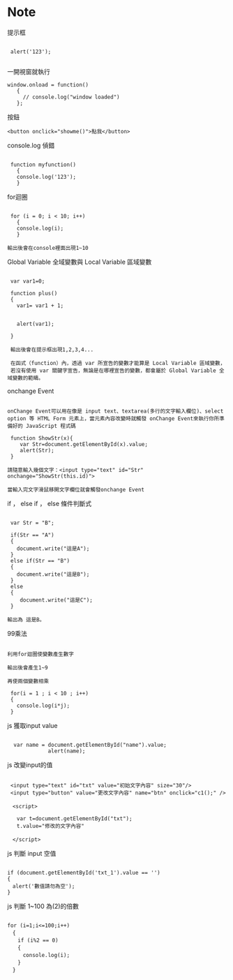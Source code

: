 # Note

提示框
```

 alert('123');
 
 ```
 一開視窗就執行
 ```
window.onload = function() 
    {
      // console.log("window loaded")
    };
 ```
按鈕
 ```
<button onclick="showme()">點我</button>
 ```
console.log 偵錯
 ```

  function myfunction()
    {
    console.log('123');
    }
 ```    
for迴圈
 ```

  for (i = 0; i < 10; i++) 
    { 
    console.log(i);
    }
    
輸出後會在console裡面出現1~10

 ```
Global Variable 全域變數與 Local Variable 區域變數
 ```

  var var1=0;

  function plus()
  {
    var1= var1 + 1;


    alert(var1);

  }
  
  輸出後會在提示框出現1,2,3,4...
  
  在函式（function）內，透過 var 所宣告的變數才能算是 Local Variable 區域變數，
  若沒有使用 var 關鍵字宣告，無論是在哪裡宣告的變數，都會屬於 Global Variable 全域變數的範疇。
 ```  
onchange Event
 ```

onChange Event可以用在像是 input text、textarea(多行的文字輸入欄位)、select option 等 HTML Form 元素上，當元素內容改變時就觸發 onChange Event來執行你所準備好的 JavaScript 程式碼

  function ShowStr(x){
     var Str=document.getElementById(x).value;
     alert(Str);
  }

請隨意輸入幾個文字：<input type="text" id="Str" onchange="ShowStr(this.id)">

當輸入完文字滑鼠移開文字欄位就會觸發onchange Event
 ```
if ， else if ， else 條件判斷式
 ```

  var Str = "B";
  
  if(Str == "A")
  {
    document.write("這是A");
  }
  else if(Str == "B")
  {
    document.write("這是B");
  }
  else
  {
     document.write("這是C");
  }

輸出為 這是B。
 ```
99乘法
 ```

利用for迴圈使變數產生數字

輸出後會產生1~9

再使兩個變數相乘

  for(i = 1 ; i < 10 ; i++)
  {
    console.log(i*j);
  }
 ```
js 獲取input value
 ```

   var name = document.getElementById("name").value;
              alert(name);
 ```              
js 改變input的值
 ```

  <input type="text" id="txt" value="初始文字內容" size="30"/>
  <input type="button" value="更改文字內容" name="btn" onclick="c1();" />

　<script>
  
    var t=document.getElementById("txt");
    t.value="修改的文字內容"
    
　</script>
  ``` 
js 判斷 input 空值
 ```

if (document.getElementById('txt_1').value == '') 
{
　alert('數值請勿為空');
}
 ```    
js 判斷 1~100 為(2)的倍數
 ```

for (i=1;i<=100;i++)
　{  
　　if (i%2 == 0)
　　{
　　　console.log(i);
　　}
　}
 
